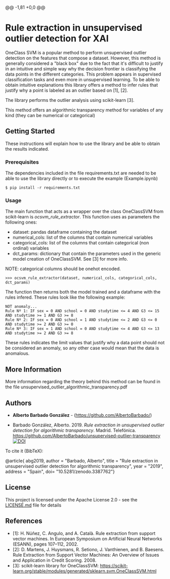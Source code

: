 @@ -1,81 +0,0 @@
# Rule extraction in unsupervised outlier detection for XAI

OneClass SVM is a popular method to perform unsupervised outlier detection on the features that compose a dataset. However, this method is generally considered a "black box"
due to the fact that it's difficult to justify in an intuitive and simple way why the decision frontier is classifying the data points in the different categories. This problem 
appears in supervised classification tasks and even more in unsupervised learning. To be able to obtain intuitive explanations this library offers a method to infer rules that
justify why a point is labeled as an outlier based on [1], [2].

The library performs the outlier analysis using scikit-learn [3].

This method offers an algorithmic transparency method for variables of any kind (they can be numerical or categorical)


## Getting Started

These instructions will explain how to use the library and be able to obtain the results indicated.

### Prerequisites

The dependencies included in the file requirements.txt are needed to be able to use the library directly or to execute the example (Example.ipynb)

```
$ pip install -r requirements.txt 
```

### Usage

The main function that acts as a wrapper over the class OneClassSVM from scikit-learn is *ocsvm_rule_extractor*. This function uses as parameters the following ones:
- dataset: pandas dataframe containing the dataset
- numerical_cols: list of the columns that contain numerical variables
- categorical_cols: list of the columns that contain categorical (non ordinal) variables
- dct_params: dictionary that contain the parameters used in the generic model creation of OneClassSVM. See [3] for more info.

NOTE: categorical columns should be onehot encoded.

```
>>> ocsvm_rule_extractor(dataset, numerical_cols, categorical_cols, dct_params)
```

The function then returns both the model trained and a dataframe with the rules infered. These rules look like the following example:

```
NOT anomaly...
Rule Nº 1: IF sex = 0 AND school = 0 AND studytime <= 4 AND G3 <= 15 AND studytime >= 1 AND G3 >= 8 
Rule Nº 2: IF sex = 0 AND school = 1 AND studytime <= 2 AND G3 <= 0 AND studytime >= 2 AND G3 >= 0 
Rule Nº 3: IF sex = 1 AND school = 0 AND studytime <= 4 AND G3 <= 13 AND studytime >= 2 AND G3 >= 8 
```

These rules indicates the limit values that justify why a data point should not be considered an anomaly, so any other case would
mean that the data is anomalous.
 

## More Information

More information regarding the theory behind this method can be found in the file unsupervised_outlier_algorithmic_transparency.pdf


## Authors

* **Alberto Barbado González** - (https://github.com/AlbertoBarbado/)

* Barbado González, Alberto. 2019. *Rule extraction in unsupervised outlier detection for algorithmic transparency*. Madrid. Telefónica. https://github.com/AlbertoBarbado/unsupervised-outlier-transparency [![DOI](https://zenodo.org/badge/DOI/10.5281/zenodo.3387762.svg)](https://doi.org/10.5281/zenodo.3387762)

To cite it (BibTeX):

@article{ abg2019,
       author = "Barbado, Alberto",
       title = "Rule extraction in unsupervised outlier detection for algorithmic transparency",
       year = "2019",
       address = "Spain",
       doi= "10.5281/zenodo.3387762"}

## License

This project is licensed under the Apache License 2.0 - see the [LICENSE.md](LICENSE.md) file for details


## References

* [1]: H. Núñez, C. Angulo, and A. Català. Rule extraction from support vector machines. In European Symposium on Artificial Neural Networks (ESANN), pages 107–112, 2002.
* [2]: D. Martens, J. Huysmans, R. Setiono, J. Vanthienen, and B. Baesens. Rule Extraction from Support Vector Machines: An Overview of Issues and Application in Credit Scoring. 2008.
* [3]: scikit-learn library for OneClassSVM: https://scikit-learn.org/stable/modules/generated/sklearn.svm.OneClassSVM.html
